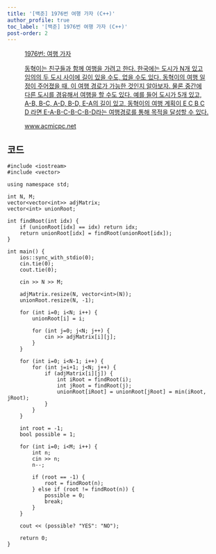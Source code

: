 ```yaml
---
title: '[백준] 1976번 여행 가자 (C++)'
author_profile: true
toc_label: '[백준] 1976번 여행 가자 (C++)'
post-order: 2
---
```


<figure data-ke-type="opengraph"><a href="https://www.acmicpc.net/problem/1976" data-source-url="https://www.acmicpc.net/problem/1976">
<div class="og-image" style="background-image: url('https://drive.google.com/uc?export=view&id=1nCax5mgwtYA82T46I_ntU1afsBBNkrLr');"></div>
<div class="og-text">
<p class="og-title">1976번: 여행 가자</p>
<p class="og-desc">동혁이는 친구들과 함께 여행을 가려고 한다. 한국에는 도시가 N개 있고 임의의 두 도시 사이에 길이 있을 수도, 없을 수도 있다. 동혁이의 여행 일정이 주어졌을 때, 이 여행 경로가 가능한 것인지 알아보자. 물론 중간에 다른 도시를 경유해서 여행을 할 수도 있다. 예를 들어 도시가 5개 있고, A-B, B-C, A-D, B-D, E-A의 길이 있고, 동혁이의 여행 계획이 E C B C D 라면 E-A-B-C-B-C-B-D라는 여행경로를 통해 목적을 달성할 수 있다.</p>
<p class="og-host">www.acmicpc.net</p></div></a></figure>

## 코드
```cpp::lineons
#include <iostream>
#include <vector>

using namespace std;

int N, M;
vector<vector<int>> adjMatrix;
vector<int> unionRoot;

int findRoot(int idx) {
    if (unionRoot[idx] == idx) return idx;
    return unionRoot[idx] = findRoot(unionRoot[idx]);
}

int main() {
    ios::sync_with_stdio(0);
    cin.tie(0);
    cout.tie(0);
    
    cin >> N >> M;

    adjMatrix.resize(N, vector<int>(N));
    unionRoot.resize(N, -1);

    for (int i=0; i<N; i++) {
        unionRoot[i] = i;

        for (int j=0; j<N; j++) {
            cin >> adjMatrix[i][j];
        }
    }

    for (int i=0; i<N-1; i++) {
        for (int j=i+1; j<N; j++) {
            if (adjMatrix[i][j]) {
                int iRoot = findRoot(i);
                int jRoot = findRoot(j);
                unionRoot[iRoot] = unionRoot[jRoot] = min(iRoot, jRoot);
            }
        }
    }

    int root = -1;
    bool possible = 1;

    for (int i=0; i<M; i++) {
        int n;
        cin >> n;
        n--;

        if (root == -1) {
            root = findRoot(n);
        } else if (root != findRoot(n)) {
            possible = 0;
            break;
        }
    }

    cout << (possible? "YES": "NO");

    return 0;
}
```
